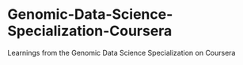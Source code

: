 # Genomic-Data-Science-Specialization-Coursera
Learnings from the Genomic Data Science Specialization on Coursera
